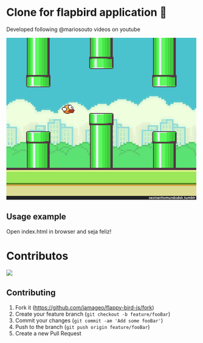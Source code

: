 
# Clone for flapbird application 🐤

Developed following @mariosouto videos on youtube

![](bird.gif)

## Usage example

Open index.html in browser and seja feliz!


# Contributos 
<a href = "https://github.com/iamageo/flappy-bird-js/contributors">
  <img src = "https://contrib.rocks/image?repo=iamageo/flappy-bird-js"/>
</a>


## Contributing

1. Fork it (<https://github.com/iamageo/flappy-bird-js/fork>)
2. Create your feature branch (`git checkout -b feature/fooBar`)
3. Commit your changes (`git commit -am 'Add some fooBar'`)
4. Push to the branch (`git push origin feature/fooBar`)
5. Create a new Pull Request
